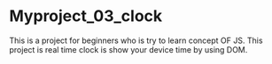 # Myproject_03_clock
This is a project for beginners who is try to learn concept OF JS. This project is real time clock is show your device time by using DOM.

